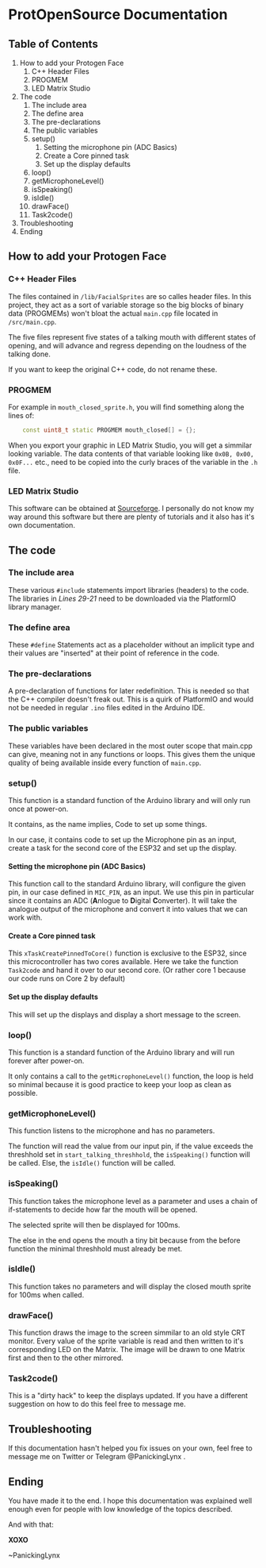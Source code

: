 # ProtOpenSource Documentation

## Table of Contents

1. How to add your Protogen Face
    1. C++ Header Files
    2. PROGMEM
    3. LED Matrix Studio
2. The code
    1. The include area
    2. The define area
    3. The pre-declarations
    4. The public variables
    5. setup()
        1. Setting the microphone pin (ADC Basics)
        2. Create a Core pinned task
        3. Set up the display defaults
    6. loop()
    7. getMicrophoneLevel()
    8. isSpeaking()
    9. isIdle()
    10. drawFace()
    11. Task2code()
3. Troubleshooting
4. Ending

## How to add your Protogen Face
### C++ Header Files
The files contained in ```/lib/FacialSprites``` are so calles header files.
In this project, they act as a sort of variable storage so the big blocks of binary data (PROGMEMs) won't bloat the actual ```main.cpp``` file located in ```/src/main.cpp```.

The five files represent five states of a talking mouth with different states of opening, and will advance and regress depending on the loudness of the talking done.

If you want to keep the original C++ code, do not rename these.

### PROGMEM
For example in ```mouth_closed_sprite.h```, you will find something along the lines of:

```c++
    const uint8_t static PROGMEM mouth_closed[] = {};
```

When you export your graphic in LED Matrix Studio, you will get a simmilar looking variable.
The data contents of that variable looking like ```0x0B, 0x00, 0x0F...``` etc., need to be copied into the curly braces of the variable in the ```.h``` file.

### LED Matrix Studio
This software can be obtained at [Sourceforge](https://sourceforge.net/projects/led-matrix-studio/).
I personally do not know my way around this software but there are plenty of tutorials and it also has it's own documentation.

## The code
### The include area
These various ```#include``` statements import libraries (headers) to the code. The libraries in *Lines 29-21* need to be downloaded via the PlatformIO library manager.

### The define area
These ```#define``` Statements act as a placeholder without an implicit type and their values are "inserted" at their point of reference in the code.

### The pre-declarations
A pre-declaration of functions for later redefinition. This is needed so that the C++ compiler doesn't freak out. This is a quirk of PlatformIO and would not be needed in regular ```.ino``` files edited in the Arduino IDE.

### The public variables
These variables have been declared in the most outer scope that main.cpp can give, meaning not in any functions or loops.
This gives them the unique quality of being available inside every function of ```main.cpp```.

### setup()
This function is a standard function of the Arduino library and will only run once at power-on.

It contains, as the name implies, Code to set up some things.

In our case, it contains code to set up the Microphone pin as an input, create a task for the second core of the ESP32 and set up the display.

#### Setting the microphone pin (ADC Basics)
This function call to the standard Arduino library, will configure the given pin, in our case defined in ```MIC_PIN```, as an input.
We use this pin in particular since it contains an ADC (**A**nlogue to **D**igital **C**onverter). It will take the analogue output of the microphone and convert it into values that we can work with.

#### Create a Core pinned task
This ```xTaskCreatePinnedToCore()``` function is exclusive to the ESP32, since this microcontroller has two cores available. Here we take the function ```Task2code``` and hand it over to our second core. (Or rather core 1 because our code runs on Core 2 by default)

#### Set up the display defaults
This will set up the displays and display a short message to the screen.

### loop()
This function is a standard function of the Arduino library and will run forever after power-on.

It only contains a call to the ```getMicrophoneLevel()``` function, the loop is held so minimal because it is good practice to keep your loop as clean as possible.

### getMicrophoneLevel()
This function listens to the microphone and has no parameters.

The function will read the value from our input pin, if the value exceeds the threshhold set in ```start_talking_threshhold```, the ```isSpeaking()``` function will be called.
Else, the ```isIdle()``` function will be called.

### isSpeaking()
This function takes the microphone level as a parameter and uses a chain of if-statements to decide how far the mouth will be opened.

The selected sprite will then be displayed for 100ms.

The else in the end opens the mouth a tiny bit because from the before function the minimal threshhold must already be met.

### isIdle()
This function takes no parameters and will display the closed mouth sprite for 100ms when called.

### drawFace()
This function draws the image to the screen simmilar to an old style CRT monitor.
Every value of the sprite variable is read and then written to it's corresponding LED on the Matrix.
The image will be drawn to one Matrix first and then to the other mirrored.

### Task2code()
This is a "dirty hack" to keep the displays updated. If you have a different suggestion on how to do this feel free to message me.

## Troubleshooting
If this documentation hasn't helped you fix issues on your own, feel free to message me on Twitter or Telegram @PanickingLynx .

## Ending
You have made it to the end. I hope this documentation was explained well enough even for people with low knowledge of the topics described.

And with that:

**XOXO**

~PanickingLynx
